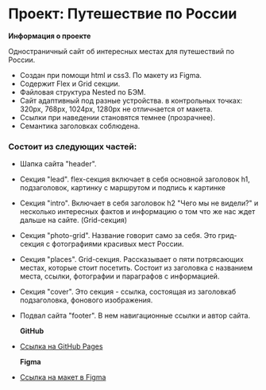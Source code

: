 # Проект: Путешествие по России

**Информация о проекте**

Одностраничный сайт об интересных местах для путешествий по России.

- Создан при помощи html и css3. По макету из Figma.
- Содержит Flex и Grid секции.
- Файловая структура Nested по БЭМ.
- Сайт адаптивный под разные устройства. в контрольных точках: 320px, 768px, 1024px, 1280px не отличнается от макета.
- Ссылки при наведении становятся темнее (прозрачнее).
- Семантика заголовках соблюдена.

### Состоит из следующих частей:

- Шапка сайта "header".
- Секция "lead". flex-секция включает в себя основной заголовок h1, подзаголовок, картинку с маршрутом и подпись к картинке
- Секция "intro". Включает в себя заголовок h2 "Чего мы не видели?" и несколько интересных фактов и информацию о том что же нас ждет дальше на сайте. (Grid-секция)
- Секция "photo-grid". Название говорит само за себя. Это грид-секция с фотографиями красивых мест России.
- Секция "places". Grid-секция. Рассказывает о пяти потрясающих местах, которые стоит посетить. Состоит из заголовка с названием места, ссылки, фотографии и параграфов с информацией.
- Секция "cover". Это секция - ссылка, состоящая из заголовкаб подзаголовка, фонового изображения.
- Подвал сайта "footer". В нем навигационные ссылки и автор сайта.

  **GitHub**

- [Ссылка на GitHub Pages](https://ekaanikeeva.github.io/russian-travel/)

  **Figma**

- [Ссылка на макет в Figma](https://www.figma.com/file/5S2WSbEFL6awjVWJ0NWL8Q/Sprint-3_-Russia-_-desktop-mobile?node-id=28503%3A0)
